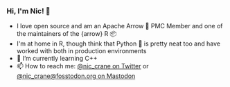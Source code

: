 ### Hi, I'm Nic! 👋

- I love open source and am  an Apache Arrow 🏹 PMC Member and one of the maintainers of the {arrow} R 📦
- I'm at home in R, though think that Python 🐍 is pretty neat too and have worked with both in production environments
- 🌱 I’m currently learning C++
- 📫 How to reach me: [@nic_crane on Twitter](https://twitter.com/nic_crane) or [@nic_crane@fosstodon.org on Mastodon](https://fosstodon.org/@nic_crane)

 

<!--
**thisisnic/thisisnic** is a ✨ _special_ ✨ repository because its `README.md` (this file) appears on your GitHub profile.

Here are some ideas to get you started:

- 🔭 I’m currently working on ...
- 🌱 I’m currently learning ...
- 👯 I’m looking to collaborate on ...
- 🤔 I’m looking for help with ...
- 💬 Ask me about ...
- 📫 How to reach me: ...
- 😄 Pronouns: ...
- ⚡ Fun fact: ...
-->
